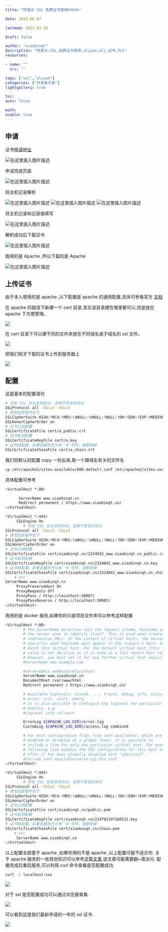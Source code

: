 ```yaml
---
title: "阿里云 SSL 免费证书使用hhhhh"

date: 2019-06-07

lastmod: 2022-03-16

draft: false

author: "xiaobinqt"
description: "阿里云,SSL,免费证书使用,aliyun,ali,证书,TLS"
resources:

- name: ""
  src: ""

tags: ["ssl","aliyun"]
categories: ["开发者手册"]
lightgallery: true

toc:
auto: false

math:
enable: true
---
```


## 申请

证书[申请地址](https://common-buy.aliyun.com/?spm=5176.2020520163.cas.20.165a56a7xopCbo&commodityCode=cas#/buy)

![在这里插入图片描述](https://img-blog.csdnimg.cn/20190607203929789.png?x-oss-process=image/watermark,type_ZmFuZ3poZW5naGVpdGk,shadow_10,text_aHR0cHM6Ly9ibG9nLmNzZG4ubmV0L3hpYW9iaW5xdA==,size_16,color_FFFFFF,t_70 " ")

申请完成页面

![在这里插入图片描述](https://img-blog.csdnimg.cn/20190607204004466.png?x-oss-process=image/watermark,type_ZmFuZ3poZW5naGVpdGk,shadow_10,text_aHR0cHM6Ly9ibG9nLmNzZG4ubmV0L3hpYW9iaW5xdA==,size_16,color_FFFFFF,t_70 " ")

将主机记录解析

![在这里插入图片描述](https://img-blog.csdnimg.cn/20190607204129284.png?x-oss-process=image/watermark,type_ZmFuZ3poZW5naGVpdGk,shadow_10,text_aHR0cHM6Ly9ibG9nLmNzZG4ubmV0L3hpYW9iaW5xdA==,size_16,color_FFFFFF,t_70 " ")
![在这里插入图片描述](https://img-blog.csdnimg.cn/20190607204157300.png?x-oss-process=image/watermark,type_ZmFuZ3poZW5naGVpdGk,shadow_10,text_aHR0cHM6Ly9ibG9nLmNzZG4ubmV0L3hpYW9iaW5xdA==,size_16,color_FFFFFF,t_70 " ")
![在这里插入图片描述](https://img-blog.csdnimg.cn/20190607204230499.png?x-oss-process=image/watermark,type_ZmFuZ3poZW5naGVpdGk,shadow_10,text_aHR0cHM6Ly9ibG9nLmNzZG4ubmV0L3hpYW9iaW5xdA==,size_16,color_FFFFFF,t_70 " ")

将主机记录和记录值填写

![在这里插入图片描述](https://img-blog.csdnimg.cn/2019060720435450.png?x-oss-process=image/watermark,type_ZmFuZ3poZW5naGVpdGk,shadow_10,text_aHR0cHM6Ly9ibG9nLmNzZG4ubmV0L3hpYW9iaW5xdA==,size_16,color_FFFFFF,t_70 " ")

解析成功后下载证书

![在这里插入图片描述](https://img-blog.csdnimg.cn/20190607204727926.png?x-oss-process=image/watermark,type_ZmFuZ3poZW5naGVpdGk,shadow_10,text_aHR0cHM6Ly9ibG9nLmNzZG4ubmV0L3hpYW9iaW5xdA==,size_16,color_FFFFFF,t_70 " ")

我用的是 Apache ,所以下载的是 Apache

![在这里插入图片描述](https://img-blog.csdnimg.cn/20190607204822312.png?x-oss-process=image/watermark,type_ZmFuZ3poZW5naGVpdGk,shadow_10,text_aHR0cHM6Ly9ibG9nLmNzZG4ubmV0L3hpYW9iaW5xdA==,size_16,color_FFFFFF,t_70 " ")

## 上传证书

由于本人使用的是 apache ,以下配置是 apache 的通用配置,具体可参看官方
[文档](https://help.aliyun.com/knowledge_detail/95493.html?spm=5176.2020520163.cas.66.72aa56a7v9JUNG)

在 apache 的路径下新建一个 cert 目录,其实该目录建在哪里都可以,但是放在 apache 下方便管理。

![](https://img-blog.csdnimg.cn/20190607225644252.png?x-oss-process=image/watermark,type_ZmFuZ3poZW5naGVpdGk,shadow_10,text_aHR0cHM6Ly9ibG9nLmNzZG4ubmV0L3hpYW9iaW5xdA==,size_16,color_FFFFFF,t_70 " ")

在 cert 目录下可以建不同的文件夹放在不同域名或子域名的 ssl 文件。

![](https://img-blog.csdnimg.cn/20190607225749622.png " ")

把我们刚才下载的证书上传到服务器上

![](https://img-blog.csdnimg.cn/20190607231234686.png " ")

## 配置

这是基本的配置语句

```bash
# 添加 SSL 协议支持协议，去掉不安全的协议
SSLProtocol all -SSLv2 -SSLv3
# 修改加密套件如下
SSLCipherSuite HIGH:!RC4:!MD5:!aNULL:!eNULL:!NULL:!DH:!EDH:!EXP:+MEDIUM
SSLHonorCipherOrder on
# 证书公钥配置
SSLCertificateFile cert/a_public.crt
# 证书私钥配置
SSLCertificateKeyFile cert/a.key
# 证书链配置，如果该属性开头有 '#'字符，请删除掉
SSLCertificateChainFile cert/a_chain.crt
```

我们将默认的配置 copy 一份出来,取一个跟域名有关的文件名

```bash
cp /etc/apache2/sites-available/000-default.conf /etc/apache2/sites-available/www.xiaobinqt.cn.conf
```

具体配置可参考

```bash
<VirtualHost *:80>

      ServerName www.xiaobinqt.cn
      Redirect permanent / https://www.xiaobinqt.cn/
</VirtualHost>

<VirtualHost *:443>
     SSLEngine On
        # 添加 SSL 协议支持协议，去掉不安全的协议
SSLProtocol all -SSLv2 -SSLv3
# 修改加密套件如下
SSLCipherSuite HIGH:!RC4:!MD5:!aNULL:!eNULL:!NULL:!DH:!EDH:!EXP:+MEDIUM
SSLHonorCipherOrder on
# 证书公钥配置
SSLCertificateFile cert/xiaobinqt.cn/2324042_www.xiaobinqt.cn_public.crt
# 证书私钥配置
SSLCertificateKeyFile cert/xiaobinqt.cn/2324042_www.xiaobinqt.cn.key
# 证书链配置，如果该属性开头有 '#'字符，请删除掉
SSLCertificateChainFile cert/xiaobinqt.cn/2324042_www.xiaobinqt.cn_chain.crt
    # etc
ServerName www.xiaobinqt.cn
     ProxyPreserveHost On
     ProxyRequests Off
     ProxyPass / http://localhost:30007/
     ProxyPassReverse / http://localhost:30007/
</VirtualHost>
```

我用的是 docker 服务,如果你的只是项目文件夹可以参考这样配置

```bash
<VirtualHost *:80>
        # The ServerName directive sets the request scheme, hostname and port that
        # the server uses to identify itself. This is used when creating
        # redirection URLs. In the context of virtual hosts, the ServerName
        # specifies what hostname must appear in the request's Host: header to
        # match this virtual host. For the default virtual host (this file) this
        # value is not decisive as it is used as a last resort host regardless.
        # However, you must set it for any further virtual host explicitly.
        #ServerName www.example.com

        #ServerAdmin webmaster@localhost
        ServerName www.xiaobinqt.cn
        DocumentRoot /var/www/html
        Redirect permanent / https://www.xiaobinqt.cn/

        # Available loglevels: trace8, ..., trace1, debug, info, notice, warn,
        # error, crit, alert, emerg.
        # It is also possible to configure the loglevel for particular
        # modules, e.g.
        #LogLevel info ssl:warn

        ErrorLog ${APACHE_LOG_DIR}/error.log
        CustomLog ${APACHE_LOG_DIR}/access.log combined

        # For most configuration files from conf-available/, which are
        # enabled or disabled at a global level, it is possible to
        # include a line for only one particular virtual host. For example the
        # following line enables the CGI configuration for this host only
        # after it has been globally disabled with "a2disconf".
        #Include conf-available/serve-cgi-bin.conf
</VirtualHost>

<VirtualHost *:443>
     SSLEngine On
        # 添加 SSL 协议支持协议，去掉不安全的协议
SSLProtocol all -SSLv2 -SSLv3
# 修改加密套件如下
SSLCipherSuite HIGH:!RC4:!MD5:!aNULL:!eNULL:!NULL:!DH:!EDH:!EXP:+MEDIUM
SSLHonorCipherOrder on
# 证书公钥配置
SSLCertificateFile cert/xiaobinqt.cn/public.pem
# 证书私钥配置
SSLCertificateKeyFile cert/xiaobinqt.cn/214792197160511.key
# 证书链配置，如果该属性开头有 '#'字符，请删除掉
SSLCertificateChainFile cert/xiaobinqt.cn/chain.pem
    # etc
     ServerName www.xiaobinqt.cn
</VirtualHost>
```

以上配置全部基于 apache ,如果你用的不是 apache ,以上配置可能不适合你. 关于 apache
服务的一些其他知识可以参考这篇[文章](https://www.linode.com/docs/web-servers/lamp/install-lamp-stack-on-ubuntu-16-04/),该文章可能需要翻~墙访问.
配置完成后重启服务,可以利用 curl 命令查看是否配置成功.

```bash
curl -I localhost:xxx
```

![](https://img-blog.csdnimg.cn/20190608192331596.png " ")

对于 ssl 是否配置成功可以通过浏览器查看.

![](https://img-blog.csdnimg.cn/20190608192741852.png?x-oss-process=image/watermark,type_ZmFuZ3poZW5naGVpdGk,shadow_10,text_aHR0cHM6Ly9ibG9nLmNzZG4ubmV0L3hpYW9iaW5xdA==,size_16,color_FFFFFF,t_70 " ")

可以看到这是我们最新申请的一年的 ssl 证书.

![](https://img-blog.csdnimg.cn/20190608192809335.png?x-oss-process=image/watermark,type_ZmFuZ3poZW5naGVpdGk,shadow_10,text_aHR0cHM6Ly9ibG9nLmNzZG4ubmV0L3hpYW9iaW5xdA==,size_16,color_FFFFFF,t_70 " ")
